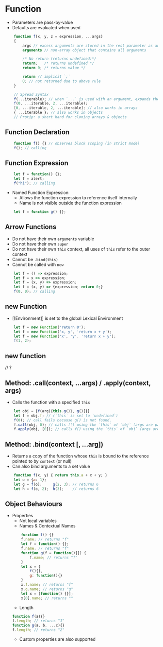 # Function
- Parameters are pass-by-value
- Defaults are evaluated when used
```js
    function f(x, y, z = expression, ...args)
    {
        args // excess arguments are stored in the rest parameter as an array
        arguments // non-array object that contains all arguments

        /* No return (returns undefined)*/
        return;   /* returns undefined */
        return 0; /* returns value */

        return // implicit `;`
        0; // not returned due to above rule
    }

    // Spread Syntax
    f(...iterable); // when `...` is used with an argument, expands the iterable into individual arguments
    f(0, ...iterable, 2, ...iterable);
    [0, ...iterable, 2, ...iterable]; // also works in arrays
    { ...iterable }; // also works in objects
    // Protip: a short hand for cloning arrays & objects

```
## Function Declaration
```js
    function f() {} // observes block scoping (in strict mode)
    f(); // calling
```
## Function Expression
```js
    let f = function() {};
    let f = alert;
    f("hi"); // calling
```
- Named Function Expression
    - Allows the function expression to reference itself internally
    - Name is not visible outside the function expression
```js
    let f = function g() {};
```
## Arrow Functions
- Do not have their own `arguments` variable
- Do not have their own `super`
- Do not have their own `this` context, all uses of `this` refer to the outer context
- Cannot be `.bind(this)`
- Cannot be called with `new`
```js
    let f = () => expression;
    let f = x => expression;
    let f = (x, y) => expression;
    let f = (x, y) => {expression; return 0;}
    f(0, 0); // calling
```
## new Function
- [[Environment]] is set to the global Lexical Environment
```js
    let f = new Function('return 0');
    let f = new Function('x, y', 'return x + y');
    let f = new Function('x', 'y', 'return x + y');
    f(1, 2);
```
## new function
// ?
## Method: .call(context, ...args) / .apply(context, args)
- Calls the function with a specified `this`
```js
    let obj = {f(arg){this.g()}, g(){}}
    let f = obj.f; // (`this` is set to `undefined`)
    f(0); // call fails because g() is not found.
    f.call(obj, 0); // calls f() using the `this` of `obj` (args are passed individually or via spread syntax)
    f.apply(obj, [0]); // calls f() using the `this` of `obj` (args are passed in an array-like) // apparently most JavaScript engines internally optimize this one better (citation needed)
```
## Method: .bind(context [, ...arg])
- Returns a copy of the function whose `this` is bound to the reference pointed to by `context` (or null)
- Can also bind arguments to a set value
```js
    function f(x, y) { return this.a + x + y; }
    let o = {a: 1};
    let g = f(o);     g(2, 3); // returns 6
    let h = f(o, 2);  h(3);    // returns 6
```
## Object Behaviours
- Properties
    - Not local variables
    - Names & Contextual Names
    ```js
        function f() {}
        f.name; // returns "f"
        let f = function() {};
        f.name; // returns "f"
        function g(f = function(){}) {
            f.name; // returns "f"
        }
        let x = {
            f(){},
            g: function(){}
        }
        x.f.name; // returns "f"
        x.g.name; // returns "g"
        let x = [function() {}];
        x[0].name; // returns ""
    ```
    - Length
    ```js
    function f(a){}
    f.length; // returns "1"
    function g(a, b, ...c){}
    f.length; // returns "2"
    ```
    - Custom properties are also supported
